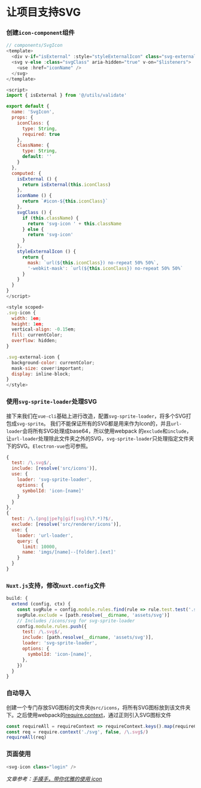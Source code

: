 # 让项目支持SVG

### 创建`icon-component`组件

```javascript
// components/SvgIcon
<template>
  <div v-if="isExternal" :style="styleExternalIcon" class="svg-external-icon svg-icon" v-on="$listeners" />
  <svg v-else :class="svgClass" aria-hidden="true" v-on="$listeners">
    <use :href="iconName" />
  </svg>
</template>

<script>
import { isExternal } from '@/utils/validate'

export default {
  name: 'SvgIcon',
  props: {
    iconClass: {
      type: String,
      required: true
    },
    className: {
      type: String,
      default: ''
    }
  },
  computed: {
    isExternal () {
      return isExternal(this.iconClass)
    },
    iconName () {
      return `#icon-${this.iconClass}`
    },
    svgClass () {
      if (this.className) {
        return 'svg-icon ' + this.className
      } else {
        return 'svg-icon'
      }
    },
    styleExternalIcon () {
      return {
        mask: `url(${this.iconClass}) no-repeat 50% 50%`,
        '-webkit-mask': `url(${this.iconClass}) no-repeat 50% 50%`
      }
    }
  }
}
</script>

<style scoped>
.svg-icon {
  width: 1em;
  height: 1em;
  vertical-align: -0.15em;
  fill: currentColor;
  overflow: hidden;
}

.svg-external-icon {
  background-color: currentColor;
  mask-size: cover!important;
  display: inline-block;
}
</style>

```

### 使用`svg-sprite-loader`处理SVG

接下来我们在`vue-cli`基础上进行改造，配置`svg-sprite-loader`，将多个SVG打包成`svg-sprite`。
我们不能保证所有的SVG都是用来作为Icon的，并且`url-loader`会将所有SVG处理成base64，所以使用webpack 的`exclude`和`include`，让`url-loader`处理除此文件夹之外的SVG，`svg-sprite-loader`只处理指定文件夹下的SVG。`Electron-vue`也可参照。

```javascript
{
  test: /\.svg$/,
  include: [resolve('src/icons')],
  use: {
    loader: 'svg-sprite-loader',
    options: {
      symbolId: 'icon-[name]'
    }
  }
},
{
  test: /\.(png|jpe?g|gif|svg)(\?.*)?$/,
  exclude: [resolve('src/renderer/icons')],
  use: {
    loader: 'url-loader',
    query: {
      limit: 10000,
      name: 'imgs/[name]--[folder].[ext]'
    }
  }
}
```

### `Nuxt.js`支持，修改`nuxt.config`文件

```javascript
build: {
  extend (config, ctx) {
    const svgRule = config.module.rules.find(rule => rule.test.test('.svg'))
    svgRule.exclude = [path.resolve(__dirname, 'assets/svg')]
    // Includes /icons/svg for svg-sprite-loader
    config.module.rules.push({
      test: /\.svg$/,
      include: [path.resolve(__dirname, 'assets/svg')],
      loader: 'svg-sprite-loader',
      options: {
        symbolId: 'icon-[name]',
      },
    })
  }
}
```

### 自动导入

创建一个专门存放SVG图标的文件夹`@src/icons`，将所有SVG图标放到该文件夹下。之后使用webpack的[require.context](https://webpack.js.org/guides/dependency-management/#require-context)，通过正则引入SVG图标文件

```javascript
const requireAll = requireContext => requireContext.keys().map(requireContext)
const req = require.context('./svg', false, /\.svg$/)
requireAll(req)
```

### 页面使用

```javascript
<svg-icon class="login" />
```

*文章参考：[手摸手，带你优雅的使用 icon](https://juejin.im/post/59bb864b5188257e7a427c09#heading-0)*

<Vssue :title="$title" />